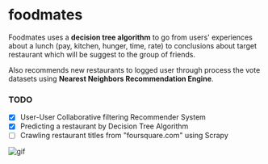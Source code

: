 # foodmates

Foodmates uses a **decision tree algorithm** to go from users' experiences about a lunch (pay, kitchen, hunger, time, rate)  to conclusions about target restaurant which will be suggest to the group of friends. 

Also recommends new restaurants to logged user through process the vote datasets using **Nearest Neighbors Recommendation Engine**.

### TODO

- [x] User-User Collaborative filtering Recommender System
- [x] Predicting a restaurant by Decision Tree Algorithm
- [ ] Crawling restaurant titles from "foursquare.com" using Scrapy

![gif](https://s2.gifyu.com/images/ezgif.com-optimizefae00eda34ca7b2d.gif)
